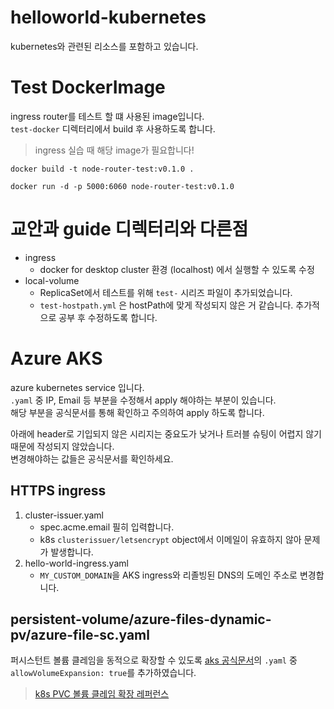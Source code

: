 # helloworld-kubernetes

kubernetes와 관련된 리소스를 포함하고 있습니다.

# Test DockerImage

ingress router를 테스트 할 떄 사용된 image입니다. <br />
`test-docker` 디렉터리에서 build 후 사용하도록 합니다. <br />

> ingress 실습 때 해당 image가 필요합니다!

```shell
docker build -t node-router-test:v0.1.0 .

docker run -d -p 5000:6060 node-router-test:v0.1.0
```

# 교안과 guide 디렉터리와 다른점

- ingress
  - docker for desktop cluster 환경 (localhost) 에서 실행할 수 있도록 수정
- local-volume
  - ReplicaSet에서 테스트를 위해 `test-` 시리즈 파일이 추가되었습니다.
  - `test-hostpath.yml` 은 hostPath에 맞게 작성되지 않은 거 같습니다. 추가적으로 공부 후 수정하도록 합니다.

# Azure AKS

azure kubernetes service 입니다. <br />
`.yaml` 중 IP, Email 등 부분을 수정해서 apply 해야하는 부분이 있습니다. <br />
해당 부분을 공식문서를 통해 확인하고 주의하여 apply 하도록 합니다. <br />

아래에 header로 기입되지 않은 시리지는 중요도가 낮거나 트러블 슈팅이 어렵지 않기 때문에 작성되지 않았습니다. <br />
변경해야하는 값들은 공식문서를 확인하세요. <br />

## HTTPS ingress

1. cluster-issuer.yaml
   - spec.acme.email 필히 입력합니다.
   - k8s `clusterissuer/letsencrypt` object에서 이메일이 유효하지 않아 문제가 발생합니다.
1. hello-world-ingress.yaml
   - `MY_CUSTOM_DOMAIN`을 AKS ingress와 리졸빙된 DNS의 도메인 주소로 변경합니다.

## persistent-volume/azure-files-dynamic-pv/azure-file-sc.yaml

퍼시스턴트 볼륨 클레임을 동적으로 확장할 수 있도록 [aks 공식문서](https://docs.microsoft.com/ko-kr/azure/aks/azure-files-dynamic-pv#create-a-storage-class)의 `.yaml` 중 `allowVolumeExpansion: true`를 추가하였습니다.

> [k8s PVC 볼륨 클레임 확장 레퍼런스](https://kubernetes.io/ko/docs/concepts/storage/persistent-volumes/#%ED%8D%BC%EC%8B%9C%EC%8A%A4%ED%84%B4%ED%8A%B8-%EB%B3%BC%EB%A5%A8-%ED%81%B4%EB%A0%88%EC%9E%84-%ED%99%95%EC%9E%A5)
